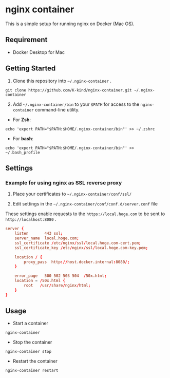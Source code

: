 # nginx container
This is a simple setup for running nginx on Docker (Mac OS).

## Requirement
- Docker Desktop for Mac

## Getting Started
1. Clone this repository into `~/.nginx-container` .

```
git clone https://github.com/K-kind/nginx-container.git ~/.nginx-container
```

2. Add `~/.nginx-container/bin` to your `$PATH` for access to the `nginx-container` command-line utility.
  * For **Zsh**:
  ```
  echo 'export PATH="$PATH:$HOME/.nginx-container/bin"' >> ~/.zshrc
  ```

  * For **bash**:
  ```
  echo 'export PATH="$PATH:$HOME/.nginx-container/bin"' >> ~/.bash_profile
  ```

## Settings

### Example for using nginx as SSL reverse proxy

1. Place your certificates to `~/.nginx-container/conf/ssl/`

2. Edit settings in the `~/.nginx-container/conf/conf.d/server.conf` file

These settings enable requests to the `https://local.hoge.com` to be sent to `http://localhost:8080` .

```conf
server {
    listen       443 ssl;
    server_name  local.hoge.com;
    ssl_certificate /etc/nginx/ssl/local.hoge.com-cert.pem;
    ssl_certificate_key /etc/nginx/ssl/local.hoge.com-key.pem;

    location / {
        proxy_pass  http://host.docker.internal:8080/;
    }

    error_page   500 502 503 504  /50x.html;
    location = /50x.html {
        root   /usr/share/nginx/html;
    }
}
```

## Usage
- Start a container

```
nginx-container
```

- Stop the container

```
nginx-container stop
```

- Restart the container

```
nginx-container restart
```
